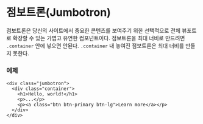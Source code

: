 <!--
{
    "id": 4212,
    "title": "점보트론(Jumbotron)",
    "outline": "점보트론은 당신의 사이트에서 중요한 콘텐츠를 보여주기 위한 선택적으로 전체 뷰포트로 확장할 수 있는 가볍고 유연한 컴포넌트이다. ",
    "tags": ["widget", "component"],
    "order": [4, 2, 12],
    "thumbnail": "4.2.12.jumbotron.png"
}
-->

# 점보트론(Jumbotron)

점보트론은 당신의 사이트에서 중요한 콘텐츠를 보여주기 위한 선택적으로 전체 뷰포트로 확장할 수 있는 가볍고 유연한 컴포넌트이다.
점보트론을 최대 너비로 만드려면 `.container` 안에 넣으면 안된다. `.container` 내 놓여진 점보트론은 최대 너비를 만들지 못한다.

### 예제
```
<div class="jumbotron">
  <div class="container">
    <h1>Hello, world!</h1>
    <p>...</p>
    <p><a class="btn btn-primary btn-lg">Learn more</a></p>
  </div>
</div>
```
